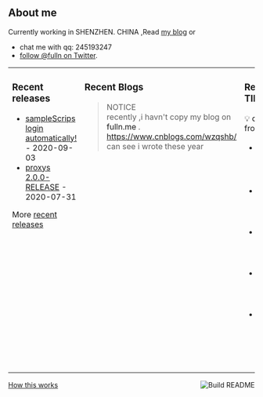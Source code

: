 ## About me

Currently working in SHENZHEN. CHINA ,Read [my blog](https://fulln.me) 
or 
 - chat me with qq: 245193247
 - [follow @fulln on Twitter](https://twitter.com/fulln16).
<table><tr><td valign="top">
 
 
### Recent releases

<!-- recent_releases starts -->
* [sampleScrips login automatically!](https://github.com/fulln/sampleScrips/releases/tag/shell1.0) - 2020-09-03
* [proxys 2.0.0-RELEASE](https://github.com/fulln/proxys/releases/tag/2.0.0) - 2020-07-31
<!-- recent_releases ends -->

More [recent releases](https://github.com/fulln/fulln/blob/master/releases.md)

</td><td valign="top">
  
### Recent Blogs

<!-- recent_blogs starts -->

<!-- recent_blogs ends -->

> NOTICE </br>
> recently ,i havn't copy my blog on <a>fulln.me</a> . <a>https://www.cnblogs.com/wzqshb/ </a> can see i wrote these year  
</td><td valign="top"> 

### Recent TIL
:bulb: derived from [here](https://github.com/fulln/TIL)
<!-- recent_TIL starts -->
* [美式键盘](https://github.com/fulln/TIL/blob/master/leetcode/easy/findWords.md) - 2021-04-02
* [加油站](https://github.com/fulln/TIL/blob/master/leetcode/middle/canCompleteCircuit.md) - 2021-04-01
* [切蛋糕](https://github.com/fulln/TIL/blob/master/leetcode/easy/cutCandy.md) - 2021-03-31
* [3的幂](https://github.com/fulln/TIL/blob/master/leetcode/middle/isPowerOfThree.md) - 2021-03-31
* [直线上最多的点数](https://github.com/fulln/TIL/blob/master/leetcode/middle/maxPoints.md) - 2021-03-29
<!-- recent_TIL ends -->

</td></tr></table>
<a href="https://github.com/fulln/fulln/actions"><img src="https://github.com/fulln/fulln/workflows/Build%20README.md/badge.svg" align="right" alt="Build README"></a> <a href="https://simonwillison.net/2020/Jul/10/self-updating-profile-readme/">How this works</a>
